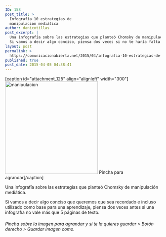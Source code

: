```yaml
---
ID: 158
post_title: >
  Infografía 10 estrategias de
  manipulación mediática
author: danicotillas
post_excerpt: |
  Una infografía sobre las estrategias que planteó Chomsky de manipulación mediática.
  Si vamos a decir algo conciso, piensa dos veces si no te haría falta una infografía.
layout: post
permalink: >
  https://comunicacionabierta.net/2015/04/infografia-10-estrategias-de-manipulacion-mediatica/
published: true
post_date: 2015-04-05 04:38:41
---
```

[caption id="attachment_125" align="alignleft" width="300"]<a href="https://www.comunicacionabierta.net/wp-content/uploads/2015/04/manipulacion.jpg"><img class="wp-image-125 size-medium" src="https://www.comunicacionabierta.net/wp-content/uploads/2015/04/manipulacion-300x300.jpg" alt="manipulacion" width="300" height="300" /></a> Pincha para agrandar[/caption]

Una infografía sobre las estrategias que planteó Chomsky de manipulación mediática.

Si vamos a decir algo conciso que queremos que sea recordado e incluso utilizado como base para una aprendizaje, piensa dos veces antes si una infografía no vale más que 5 páginas de texto.
<h6>Pincha sobre la imagen para agrandar y si te la quieres guardar &gt; Botón derecho &gt; Guardar imagen como.</h6>
<blockquote>
<h6></h6>
</blockquote>
&nbsp;

&nbsp;